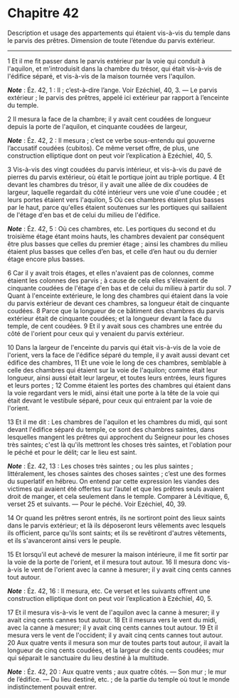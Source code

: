 # Chapitre 42

Description et usage des appartements qui étaient vis-à-vis du temple dans le parvis des prêtres.
Dimension de toute l’étendue du parvis extérieur.

***

1 Et il me fit passer dans le parvis extérieur par la voie qui conduit à l'aquilon, et m'introduisit dans la chambre du trésor, qui était vis-à-vis de l'édifice séparé, et vis-à-vis de la maison tournée vers l'aquilon.

***Note*** :  Éz. 42, 1 : Il ; c’est-à-dire l’ange. Voir Ezéchiel, 40, 3. ― Le parvis extérieur ; le parvis des prêtres, appelé ici extérieur par rapport à l’enceinte du temple.

2 Il mesura la face de la chambre; il y avait cent coudées de longueur depuis la porte de l'aquilon, et cinquante coudées de largeur,

***Note*** :  Éz. 42, 2 : Il mesura ; c’est ce verbe sous-entendu qui gouverne l’accusatif coudées (cubitos). Ce même verset offre, de plus, une construction elliptique dont on peut voir l’explication à Ezéchiel, 40, 5.

3 Vis-à-vis des vingt coudées du parvis intérieur, et vis-à-vis du pavé de pierres du parvis extérieur, où était le portique joint au triple portique. 4 Et devant les chambres du trésor, il y avait une allée de dix coudées de largeur, laquelle regardait du côté intérieur vers une voie d'une coudée ; et leurs portes étaient vers l'aquilon, 5 Où ces chambres étaient plus basses par le haut, parce qu'elles étaient soutenues sur les portiques qui saillaient de l'étage d'en bas et de celui du milieu de l'édifice.

***Note*** :  Éz. 42, 5 : Où ces chambres, etc. Les portiques du second et du troisième étage étant moins hauts, les chambres devaient par conséquent être plus basses que celles du premier étage ; ainsi les chambres du milieu étaient plus basses que celles d’en bas, et celle d’en haut ou du dernier étage encore plus basses.

6 Car il y avait trois étages, et elles n'avaient pas de colonnes, comme étaient les colonnes des parvis ; à cause de cela elles s'élevaient de cinquante coudées de l'étage d'en bas et de celui du milieu à partir du sol. 7 Quant à l'enceinte extérieure, le long des chambres qui étaient dans la voie du parvis extérieur de devant ces chambres, sa longueur était de cinquante coudées. 8 Parce que la longueur de ce bâtiment des chambres du parvis extérieur était de cinquante coudées; et la longueur devant la face du temple, de cent coudées. 9 Et il y avait sous ces chambres une entrée du côté de l'orient pour ceux qui y venaient du parvis extérieur.


10 Dans la largeur de l'enceinte du parvis qui était vis-à-vis de la voie de l'orient, vers la face de l'édifice séparé du temple, il y avait aussi devant cet édifice des chambres, 11 Et une voie le long de ces chambres, semblable à celle des chambres qui étaient sur la voie de l'aquilon; comme était leur longueur, ainsi aussi était leur largeur, et toutes leurs entrées, leurs figures et leurs portes ; 12 Comme étaient les portes des chambres qui étaient dans la voie regardant vers le midi, ainsi était une porte à la tête de la voie qui était devant le vestibule séparé, pour ceux qui entraient par la voie de l'orient.


13 Et il me dit : Les chambres de l'aquilon et les chambres du midi, qui sont devant l'édifice séparé du temple, ce sont des chambres saintes, dans lesquelles mangent les prêtres qui approchent du Seigneur pour les choses très saintes; c'est là qu'ils mettront les choses très saintes, et l'oblation pour le péché et pour le délit; car le lieu est saint.

***Note*** :  Éz. 42, 13 : Les choses très saintes ; ou les plus saintes ; littéralement, les choses saintes des choses saintes ; c’est une des formes du superlatif en hébreu. On entend par cette expression les viandes des victimes qui avaient été offertes sur l’autel et que les prêtres seuls avaient droit de manger, et cela seulement dans le temple. Comparer à Lévitique, 6, verset 25 et suivants. ― Pour le péché. Voir Ezéchiel, 40, 39.

14 Or quand les prêtres seront entrés, ils ne sortiront point des lieux saints dans le parvis extérieur; et là ils déposeront leurs vêlements avec lesquels ils officient, parce qu'ils sont saints; et ils se revêtiront d'autres vêtements, et ils s'avanceront ainsi vers le peuple.


15 Et lorsqu'il eut achevé de mesurer la maison intérieure, il me fit sortir par la voie de la porte de l'orient, et il mesura tout autour. 16 Il mesura donc vis-à-vis le vent de l'orient avec la canne à mesurer; il y avait cinq cents cannes tout autour.

***Note*** :  Éz. 42, 16 : Il mesura, etc. Ce verset et les suivants offrent une construction elliptique dont on peut voir l’explication à Ezéchiel, 40, 5.

17 Et il mesura vis-à-vis le vent de l'aquilon avec la canne à mesurer; il y avait cinq cents cannes tout autour. 18 Et il mesura vers le vent du midi, avec la canne à mesurer; il y avait cinq cents cannes tout autour. 19 Et il mesura vers le vent de l'occident; il y avait cinq cents cannes tout autour. 20 Aux quatre vents il mesura son mur de toutes parts tout autour, il avait la longueur de cinq cents coudées, et la largeur de cinq cents coudées; mur qui séparait le sanctuaire du lieu destiné à la multitude.

***Note*** :  Éz. 42, 20 : Aux quatre vents ; aux quatre côtés. ― Son mur ; le mur de l’édifice. ― Du lieu destiné, etc. ; de la partie du temple où tout le monde indistinctement pouvait entrer.


